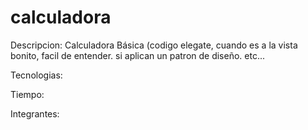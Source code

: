 # calculadora

Descripcion: Calculadora Básica
(codigo elegate, cuando es a la vista bonito, facil de entender. si aplican un patron de diseño. etc...

Tecnologias:

Tiempo:

Integrantes:

